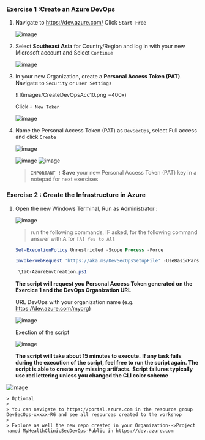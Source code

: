
### Exercise 1 :Create an Azure DevOps

1. Navigate to https://dev.azure.com/ Click `Start Free`

    ![image](https://user-images.githubusercontent.com/23251706/208812822-ae30e9e3-d407-4d04-b65e-1c20dfd04fa2.png)

2. Select **Southeast Asia** for Country/Region and log in with your new Microsoft account and Select `Continue`

   ![image](https://user-images.githubusercontent.com/23251706/208812853-f5aec85a-ef2f-4888-b287-9a2d2f1686c5.png)

3. In your new Organization, create a **Personal Access Token (PAT)**. Navigate to `Security` or `User Settings`

    ![](images/CreateDevOpsAcc10.png =400x)

    Click `+ New Token`

    ![image](https://user-images.githubusercontent.com/23251706/208812923-97cc34ee-8d02-4049-9df3-c7c41a211c8f.png)

4. Name the Personal Access Token (PAT) as `DevSecOps`, select Full access and click `Create`

   ![image](https://user-images.githubusercontent.com/23251706/208812890-fcf8cb7f-d7a5-4f6e-99fe-dbc4ec03716a.png)


    ![image](https://user-images.githubusercontent.com/23251706/208812940-bd7d9c1c-bb3d-46a7-b31e-fcd62e5cdfe1.png)
    ![image](https://user-images.githubusercontent.com/23251706/208812978-c65199f0-39b0-499f-8029-8aba589e1015.png)


   > **``IMPORTANT !``** **Save** your new Personal Access Token (PAT) key in a notepad for next exercises

### Exercise 2 : Create the Infrastructure in Azure

1. Open the new Windows Terminal, Run as Administrator :

    ![image](https://user-images.githubusercontent.com/23251706/208813021-43c5a12c-1ded-4724-8f45-e62d49d46f7a.png)

    > run the following commands, IF asked, for the following command answer with A for `[A] Yes to All`

    ```powershell
    Set-ExecutionPolicy Unrestricted -Scope Process -Force
    ```

    ```powershell
    Invoke-WebRequest 'https://aka.ms/DevSecOpsSetupFile' -UseBasicParsing -OutFile .\IaC-AzureEnvCreation.ps1
    ```

    ```powershell
    .\IaC-AzureEnvCreation.ps1
    ```

    **The script will request you Personal Access Token generated on the Exercice 1 and the DevOps Organization URL**

    URL DevOps with your organization name (e.g. https://dev.azure.com/myorg)

    ![image](https://user-images.githubusercontent.com/23251706/208813047-8e186101-ee55-4086-ae64-fa507888665a.png)

    Exection of the script

    ![image](https://user-images.githubusercontent.com/23251706/208813081-a4955b4d-d896-4a75-847e-220734f5e137.png)

    **The script will take about 15 minutes to execute.**
    **If any task fails during the execution of the script, feel free to run the script again. The script is able to create any missing artifacts.**
    **Script failures typically use red lettering unless you changed the CLI color scheme**

![image](https://user-images.githubusercontent.com/23251706/208813425-cfc74869-873c-4a7a-858e-bfb13e6ebd35.png)

    > Optional
    >
    > You can navigate to https://portal.azure.com in the resource group DevSecOps-xxxxx-RG and see all resources created to the workshop
    >
    > Explore as well the new repo created in your Organization-->Project named MyHealthClinicSecDevOps-Public in https://dev.azure.com 
